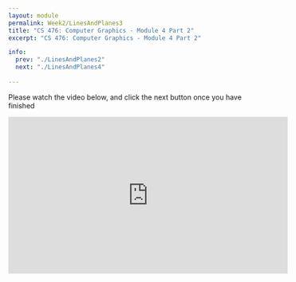 ```yaml
---
layout: module
permalink: Week2/LinesAndPlanes3
title: "CS 476: Computer Graphics - Module 4 Part 2"
excerpt: "CS 476: Computer Graphics - Module 4 Part 2"

info:
  prev: "./LinesAndPlanes2"
  next: "./LinesAndPlanes4"
  
---
```


Please watch the video below, and click the next button once you have finished

<iframe width="560" height="315" src="https://www.youtube.com/embed/M1P-2bVdgww" frameborder="0" allow="accelerometer; autoplay; clipboard-write; encrypted-media; gyroscope; picture-in-picture" allowfullscreen></iframe>